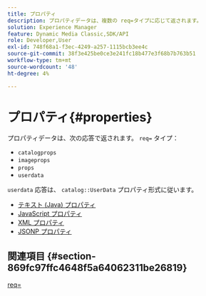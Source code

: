 ```yaml
---
title: プロパティ
description: プロパティデータは、複数の req=タイプに応じて返されます。
solution: Experience Manager
feature: Dynamic Media Classic,SDK/API
role: Developer,User
exl-id: 748f68a1-f3ec-4249-a257-1115bcb3ee4c
source-git-commit: 38f3e425be0ce3e241fc18b477e3f68b7b763b51
workflow-type: tm+mt
source-wordcount: '48'
ht-degree: 4%

---
```


# プロパティ{#properties}

プロパティデータは、次の応答で返されます。 `req=` タイプ：

* `catalogprops`
* `imageprops`
* `props`
* `userdata`

`userdata` 応答は、 `catalog::UserData` プロパティ形式に従います。

* [テキスト (Java) プロパティ](r-text-java-properties.md)
* [JavaScript プロパティ](r-javascript-properties.md)
* [XML プロパティ](r-xml-properties.md)
* [JSONP プロパティ](r-json-properties.md)


## 関連項目 {#section-869fc97ffc4648f5a64062311be26819}

[req=](../../../../../../is-api/http-ref/image-serving-api-ref/c-http-protocol-reference/c-command-reference/r-req/r-req.md#reference-907cdb4a97034db7ad94695f25552e76)
